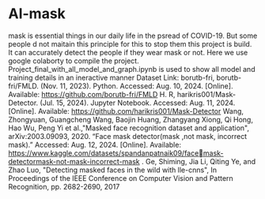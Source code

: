 # AI-mask
mask is essential things in our daily life in the psread of COVID-19. But some people d not maitain this principle for this to stop them this project is build. It can accurately detect the people if they wear mask or not.
Here we use google colaborty to compile the project.
Project_final_with_all_model_and_graph.ipynb is used to show all model and training details in an ineractive manner
Dataset Link:
borutb-fri, borutb-fri/FMLD. (Nov. 11, 2023). Python. Accessed: Aug. 10, 2024.
[Online]. Available: https://github.com/borutb-fri/FMLD
H. R, harikris001/Mask-Detector. (Jul. 15, 2024). Jupyter Notebook. Accessed:
Aug. 11, 2024. [Online]. Available: https://github.com/harikris001/Mask-Detector
Wang, Zhongyuan, Guangcheng Wang, Baojin Huang, Zhangyang Xiong, Qi
Hong, Hao Wu, Peng Yi et al.,"Masked face recognition dataset and application",
arXiv:2003.09093, 2020.
“Face mask detector(mask ,not mask, incorrect mask).” Accessed: Aug. 12, 2024.
[Online]. Available: https://www.kaggle.com/datasets/spandanpatnaik09/facemask-detectormask-not-mask-incorrect-mask
. Ge, Shiming, Jia Li, Qiting Ye, and Zhao Luo, "Detecting masked faces in the wild
with lle-cnns", In Proceedings of the IEEE Conference on Computer Vision and
Pattern Recognition, pp. 2682-2690, 2017
